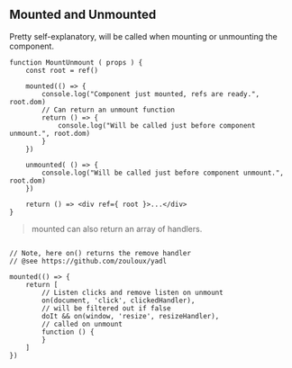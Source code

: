 
## Mounted and Unmounted

Pretty self-explanatory, will be called when mounting or unmounting the component.

```tsx
function MountUnmount ( props ) {
    const root = ref()
    
    mounted(() => {
        console.log("Component just mounted, refs are ready.", root.dom)
        // Can return an unmount function
        return () => {
            console.log("Will be called just before component unmount.", root.dom)
        }
    })
    
    unmounted( () => {
        console.log("Will be called just before component unmount.", root.dom)
    })
    
    return () => <div ref={ root }>...</div>
}
```

> mounted can also return an array of handlers.


```tsx

// Note, here on() returns the remove handler
// @see https://github.com/zouloux/yadl

mounted(() => {
	return [
		// Listen clicks and remove listen on unmount
		on(document, 'click', clickedHandler),
		// will be filtered out if false
		doIt && on(window, 'resize', resizeHandler),
		// called on unmount
		function () {
		}
	]
})

```